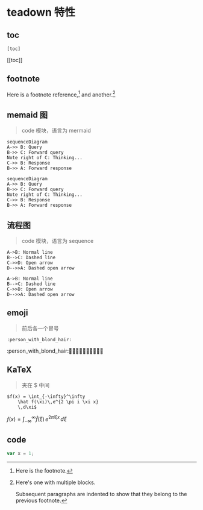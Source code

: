 # teadown 特性

## toc

```
[toc]
```

[[toc]]

## footnote

Here is a footnote reference,[^1] and another.[^longnote]

[^1]: Here is the footnote.

[^longnote]: Here's one with multiple blocks.

    Subsequent paragraphs are indented to show that they
belong to the previous footnote.


## memaid 图

> code 模块，语言为 mermaid

```(mermaid)
sequenceDiagram
A->> B: Query
B->> C: Forward query
Note right of C: Thinking...
C->> B: Response
B->> A: Forward response
```

```mermaid
sequenceDiagram
A->> B: Query
B->> C: Forward query
Note right of C: Thinking...
C->> B: Response
B->> A: Forward response
```

## 流程图

> code 模块，语言为 sequence

```(sequence)
A->B: Normal line
B-->C: Dashed line
C->>D: Open arrow
D-->>A: Dashed open arrow
```

```sequence
A->B: Normal line
B-->C: Dashed line
C->>D: Open arrow
D-->>A: Dashed open arrow
```

## emoji

> 前后各一个冒号

```
:person_with_blond_hair:
```
:person_with_blond_hair::man_with_gua_pi_mao::man_with_turban::construction_worker::cop::angel::princess::smiley_cat::smile_cat::heart_eyes_cat:

## KaTeX

> 夹在 $ 中间

```
$f(x) = \int_{-\infty}^\infty
    \hat f(\xi)\,e^{2 \pi i \xi x}
    \,d\xi$
```

$f(x) = \int_{-\infty}^\infty
    \hat f(\xi)\,e^{2 \pi i \xi x}
    \,d\xi$



## code

```js
var x = 1;
```